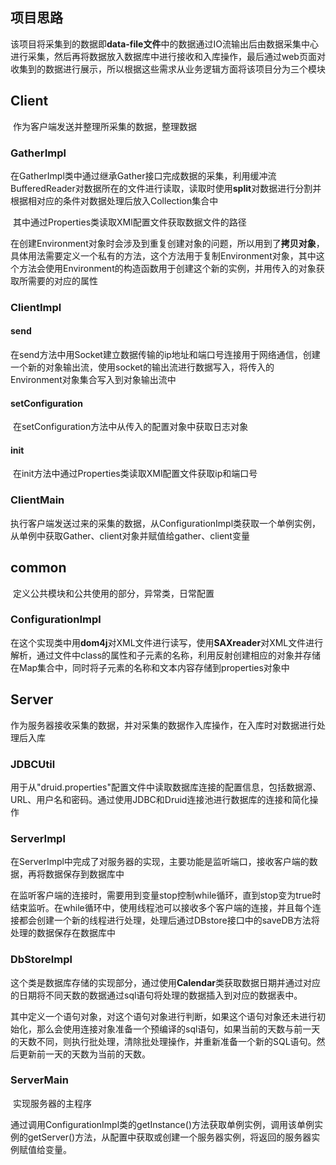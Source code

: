 ## 项目思路

​		该项目将采集到的数据即**data-file文件**中的数据通过IO流输出后由数据采集中心进行采集，然后再将数据放入数据库中进行接收和入库操作，最后通过web页面对收集到的数据进行展示，所以根据这些需求从业务逻辑方面将该项目分为三个模块

## Client

​		作为客户端发送并整理所采集的数据，整理数据

### GatherImpl

​		在GatherImpl类中通过继承Gather接口完成数据的采集，利用缓冲流BufferedReader对数据所在的文件进行读取，读取时使用**split**对数据进行分割并根据相对应的条件对数据处理后放入Collection集合中

​		其中通过Properties类读取XMl配置文件获取数据文件的路径

​		在创建Environment对象时会涉及到重复创建对象的问题，所以用到了**拷贝对象**，具体用法需要定义一个私有的方法，这个方法用于复制Environment对象，其中这个方法会使用Environment的构造函数用于创建这个新的实例，并用传入的对象获取所需要的对应的属性

### ClientImpl

#### send

​		在send方法中用Socket建立数据传输的ip地址和端口号连接用于网络通信，创建一个新的对象输出流，使用socket的输出流进行数据写入，将传入的Environment对象集合写入到对象输出流中

#### setConfiguration

​		在setConfiguration方法中从传入的配置对象中获取日志对象

#### init

​		在init方法中通过Properties类读取XMl配置文件获取ip和端口号

### ClientMain

​		执行客户端发送过来的采集的数据，从ConfigurationImpl类获取一个单例实例，从单例中获取Gather、client对象并赋值给gather、client变量

## common

​		定义公共模块和公共使用的部分，异常类，日常配置

### ConfigurationImpl

​		在这个实现类中用**dom4j**对XML文件进行读写，使用**SAXreader**对XML文件进行解析，通过文件中class的属性和子元素的名称，利用反射创建相应的对象并存储在Map集合中，同时将子元素的名称和文本内容存储到properties对象中

## Server

​		作为服务器接收采集的数据，并对采集的数据作入库操作，在入库时对数据进行处理后入库

### JDBCUtil

​		用于从"druid.properties"配置文件中读取数据库连接的配置信息，包括数据源、URL、用户名和密码。通过使用JDBC和Druid连接池进行数据库的连接和简化操作

### ServerImpl

​		在ServerImpl中完成了对服务器的实现，主要功能是监听端口，接收客户端的数据，再将数据保存到数据库中

​		在监听客户端的连接时，需要用到变量stop控制while循环，直到stop变为true时结束监听。在while循环中，使用线程池可以接收多个客户端的连接，并且每个连接都会创建一个新的线程进行处理，处理后通过DBstore接口中的saveDB方法将处理的数据保存在数据库中

### DbStoreImpl

​		这个类是数据库存储的实现部分，通过使用**Calendar**类获取数据日期并通过对应的日期将不同天数的数据通过sql语句将处理的数据插入到对应的数据表中。

​		其中定义一个语句对象，对这个语句对象进行判断，如果这个语句对象还未进行初始化，那么会使用连接对象准备一个预编译的sql语句，如果当前的天数与前一天的天数不同，则执行批处理，清除批处理操作，并重新准备一个新的SQL语句。然后更新前一天的天数为当前的天数。

### ServerMain

​		实现服务器的主程序		

​		通过调用ConfigurationImpl类的getInstance()方法获取单例实例，调用该单例实例的getServer()方法，从配置中获取或创建一个服务器实例，将返回的服务器实例赋值给变量。